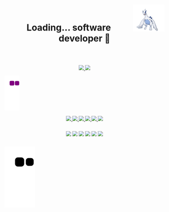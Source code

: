 <p>
<br>
<img align="right" alt=yomero" height="85px" src="./68747470733a2f2f73332e616d617a6f6e6177732e636f6d2f776174747061642d6d656469612d736572766963652f53746f7279496d6167652f645046366a6d6678716d767a78413d3d2d3833343334353636362e31356566373462386534316164633466383037303636.gif"/>
<br> 
<h1 align="center">Loading... software developer 👋</h1> 
<br>               
</p>
<br>                  
<div align="center">
<a href="https://github.com/jhonstivenn186">
<img width=500 src="https://github-readme-stats.vercel.app/api?username=jhonstivenn186&show_icons=true&theme=blueberry&include_all_commits=true&count_private=true"/>
<img width=300 src="https://github-readme-stats.vercel.app/api/top-langs/?username=jhonstivenn186&theme=blueberry&layout=compact&langs_count=7"/>
</div>
<!--
![jhonstivenn186's GitHub stats](https://github-readme-stats.vercel.app/api?username=jhonstivenn186&show_icons=true&theme=blueberry) 
[![Top Langs](https://github-readme-stats.vercel.app/api/top-langs/?username=jhonstivenn186&theme=blueberry&layout=compact)](https://github.com/jhonstivenn186/github-readme-stats)



![GitHub Snake Light](github-snake.svg#gh-light-mode-only)


<!--
**jhonstivenn186/jhonstivenn186** is a ✨ _special_ ✨ repository because its `README.md` (this file) appears on your GitHub profile.

Here are some ideas to get you started:

- 🔭 I’m currently working on ... f
- 🌱 I’m currently learning ...
- 👯 I’m looking to collaborate on ...
- 🤔 I’m looking for help with ...
- 💬 Ask me about ...
- 📫 How to reach me: ...
- 😄 Pronouns: ...
- ⚡ Fun fact: ...
[![trophy](https://github-profile-trophy.vercel.app/?username=jhonstivenn186)](https://github.com/jhonstivenn186/github-profile-trophy)
-->

![snake gif](https://github.com/jhonstivenn186/jhonstivenn186/blob/output/github-contribution-grid-snake.gif)

<div style="display: inline_block" align="center">
<img heigth=45px src="https://img.shields.io/badge/html5-%23E34F26.svg?style=for-the-badge&logo=html5&logoColor=white"/>
<img heigth=45px src="https://img.shields.io/badge/javascript-%23323330.svg?style=for-the-badge&logo=javascript&logoColor=%23F7DF1E"/>
<img heigth=45px src="https://img.shields.io/badge/java-%23ED8B00.svg?style=for-the-badge&logo=java&logoColor=white"/>
<img src="https://img.shields.io/badge/css3-%231572B6.svg?&style=for-the-badge&logo=css3&logoColor=white" />
<img heigth=45px src="https://img.shields.io/badge/mysql-%2300f.svg?style=for-the-badge&logo=mysql&logoColor=white"/>
<img heigth=45px src="https://img.shields.io/badge/c%23-%23239120.svg?style=for-the-badge&logo=c-sharp&logoColor=white"/>
</div>
  
  ##
  
<div align="center"> 
  <a href="https://www.youtube.com" target="_blank"><img src="https://img.shields.io/badge/YouTube-FF0000?style=for-the-badge&logo=youtube&logoColor=white" target="_blank"></a>
  <a href="https://instagram.com/" target="_blank"><img src="https://img.shields.io/badge/-Instagram-%23E4405F?style=for-the-badge&logo=instagram&logoColor=white" target="_blank"></a>
 	<a href="https://www.twitch.tv/" target="_blank"><img src="https://img.shields.io/badge/Twitch-9146FF?style=for-the-badge&logo=twitch&logoColor=white" target="_blank"></a>
 <a href="https://discord.gg/" target="_blank"><img src="https://img.shields.io/badge/Discord-7289DA?style=for-the-badge&logo=discord&logoColor=white" target="_blank"></a> 
  <a href = "mailto:contatorafaballerini@gmail.com"><img src="https://img.shields.io/badge/-Gmail-%23333?style=for-the-badge&logo=gmail&logoColor=white" target="_blank"></a>
  <a href="https://www.linkedin.com" target="_blank"><img src="https://img.shields.io/badge/-LinkedIn-%230077B5?style=for-the-badge&logo=linkedin&logoColor=white" target="_blank"></a> 
</div>
  
  ##
  
![Snake animation](https://github.com/rafaballerini/rafaballerini/blob/output/github-contribution-grid-snake.svg)

  ##
  

